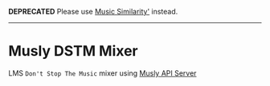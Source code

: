 **DEPRECATED** Please use [Music Similarity'](https://github.com/CDrummond/lms-musicsimilarity) instead.

---

# Musly DSTM Mixer

LMS `Don't Stop The Music` mixer using [Musly API Server](https://github.com/CDrummond/musly-server)

